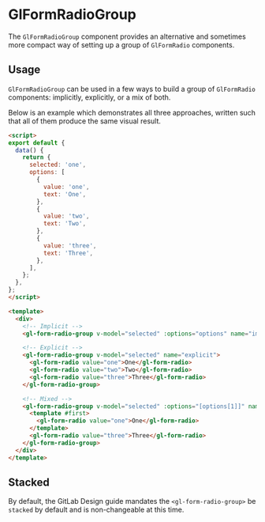 # GlFormRadioGroup

The `GlFormRadioGroup` component provides an alternative and sometimes more
compact way of setting up a group of `GlFormRadio` components.

## Usage

`GlFormRadioGroup` can be used in a few ways to build a group of `GlFormRadio`
components: implicitly, explicitly, or a mix of both.

Below is an example which demonstrates all three approaches, written such that
all of them produce the same visual result.

```html
<script>
export default {
  data() {
    return {
      selected: 'one',
      options: [
        {
          value: 'one',
          text: 'One',
        },
        {
          value: 'two',
          text: 'Two',
        },
        {
          value: 'three',
          text: 'Three',
        },
      ],
    };
  },
};
</script>

<template>
  <div>
    <!-- Implicit -->
    <gl-form-radio-group v-model="selected" :options="options" name="implicit" />

    <!-- Explicit -->
    <gl-form-radio-group v-model="selected" name="explicit">
      <gl-form-radio value="one">One</gl-form-radio>
      <gl-form-radio value="two">Two</gl-form-radio>
      <gl-form-radio value="three">Three</gl-form-radio>
    </gl-form-radio-group>

    <!-- Mixed -->
    <gl-form-radio-group v-model="selected" :options="[options[1]]" name="mixed">
      <template #first>
        <gl-form-radio value="one">One</gl-form-radio>
      </template>
      <gl-form-radio value="three">Three</gl-form-radio>
    </gl-form-radio-group>
  </div>
</template>
```

## Stacked

By default, the GitLab Design guide mandates the `<gl-form-radio-group>` be `stacked` by default and is non-changeable at this time.
